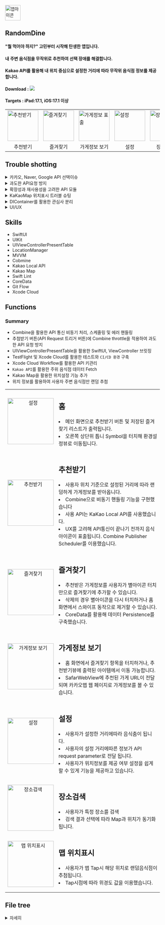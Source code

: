 <img src="https://github.com/ksj0109188/Effortless-Eats/assets/48472569/49672a35-d4d2-406c-89b8-52d20dddcd27" width="50" alt="앱아이콘" />

## RandomDine
#### "뭘 먹어야 하지?" 고민부터 시작해 탄생한 앱입니다.
#### 내 주변 음식점을 무작위로 추천하여 선택 장애를 해결합니다.
#### Kakao API를 활용해 내 위치 중심으로 설정한 거리에 따라 무작위 음식점 정보를 제공합니다.

#### Download : [<img src="https://img.shields.io/badge/apple-%23000000.svg?&style=for-the-badge&logo=apple&logoColor=white" />](https://apps.apple.com/kr/app/randomdine/id6477853120) 
#### Targets : iPad:17.1, iOS:17.1 이상

<Table align = "center">
  <tr>
    <td><img src="https://github.com/ksj0109188/Effortless-Eats/assets/48472569/061c9eb5-8f2c-4a4c-983d-33bb86894877" width="100" alt="추천받기" /></td>
    <td><img src="https://github.com/ksj0109188/Effortless-Eats/assets/48472569/f20a37e5-60f4-4b66-88da-e5cba9bc34f9" width="100" alt="즐겨찾기" /></td>
    <td><img src="https://github.com/ksj0109188/Effortless-Eats/assets/48472569/94871d10-f72f-428a-ba68-cdc5b11ccd9c" width="100" alt="가게정보 표출" /></td>
    <td><img src="https://github.com/ksj0109188/Effortless-Eats/assets/48472569/02e48b30-2d70-4d03-a8f5-459e6691c9f0" width="100" alt="설정" /></td>
    <td><img src="https://github.com/user-attachments/assets/73863223-eb9a-4f61-957f-e5fbdabb8edb" width="100" alt="장소검색" /></td>
    <td><img src="https://github.com/user-attachments/assets/49dfe881-a689-4120-a113-31dace7960bd" width="100" alt="맵을 활용한 위치설정" /></td>
  </tr>
  <tr align="center">
    <td>추천받기</td>
    <td>즐겨찾기</td>
    <td>가게정보 보기</td>
    <td>설정</td>
    <td>장소검색</td>
    <td>맵 위치표시</td>
  </tr>
</Table>

## Trouble shotting
<details>
<summary> 카카오, Naver, Google API 선택이슈</summary>
<span>
  
  #### RandomDine의 추천받기 기능은 위치기반 서비스 API가 필요했고 다음과 같은 고려사항이 있었습니다.
  
  <li>무료 사용량</li>
  <li>위치 좌표계를 전달해 데이터 핸들링</li>
  <li>음식점 데이터만 필터링해 fetch가 가능한가</li>
  
  #### 프로젝트 개발 2024.01일 기준으로 무료 호출 횟수와 데이터 필터링 지원 범위를 고려해 KaKao를 선택했습니다. 
  #### 네이버가 가장 무료 사용량이 많았지만, 사전에 필터할 카테고리(음식점 카테고리), 위치반경 조건 등 데이터 필터링 가능해 카카오API를 선택했습니다.(구글은 무료사용량이 적어 후보에 제외했습니다. RandomDine이 글로벌 서비스로 변경시 사용 고려중입니다.)
</span>
</details>


<details>
  <Summary>
    과도한 API요청 방지
  </Summary>
  
  #### 추천받기 기능을 터치할 때 마다 API호출이 발생하게 됩니다. 과도한 API요청으로 이어질 수 있어 사용자 UX를 고려해 너무 길지 않는 시간(초당 request 1번)제한을 설정했습니다.
  
  ```swift
struct RecommendView: View {
  // Publisher
  let clickedButtonSubject = PassthroughSubject<Void, Never>()
  @State private var showingResultView: Bool = true
  var recommendViewModel: RecommendViewModel
  let searchDistance: Double
    
  var body: some View {
      HStack {
          Spacer()
          Button("다시 받기") {
              showingResultView = false
              clickedButtonSubject.send()
          }
          .onReceive(clickedButtonSubject.throttle(for: .seconds(1), scheduler: DispatchQueue.main, latest: true)) { _ in
              recommendViewModel.fetchRandomStore(radius: Int(searchDistance))
          }
      }
  }
}  
  ```
</details>

<details>
  <summary id="apiModule">
  확장성과 재사용성을 고려한 API 모듈
  </summary>

  #### KaKao Local API외 다른 API(Kakao Map API)사용을 고려해야 했습니다. 재사용성이나 유지보수 측면에서 용이하게 설계의 초점을 두었습니다.
  #### KaKao API 종류별 endPoint를 생성 하고 응답받은 data들을 ViewModel에서 활용할 수 있게 Combine을 활용한 코드를 구현했습니다.

```swift
struct KaKaoAPI {
    let locationManager = LocationManager()
    private let config: AppConfiguration = AppConfiguration()
    
    /// 내주위 음식점 정보 가지고오기
    /// - Parameters:
    ///   - radius: 내 중심점 위도 경도 기준 반경 설정 파라미터(m단위).
    /// - Returns: URL session data task publihser for a given request
    func requestStores(distance radius: Int, coordinate: CLLocationCoordinate2D?) -> AnyPublisher<KaKaoLocalAPIDTO, KakaoAPIError> {
        guard (0...20000).contains(radius) else {
            return Empty<KaKaoLocalAPIDTO, KakaoAPIError>()
                .mapError { _ in KakaoAPIError.overflowRadius}
                .eraseToAnyPublisher()
        }
        
        var request = EndPoint.recommendFoodStore.request
        request.url?.append(queryItems: [ .init(name: "radius", value: "\(radius)")])
        
        if let coordinate = coordinate {
            request.url?.append(queryItems: [ .init(name: "x", value: "\(coordinate.longitude)")])
            request.url?.append(queryItems: [ .init(name: "y", value: "\(coordinate.latitude)")])
        }
        
        return URLSession.shared.dataTaskPublisher(for: request)
            .receive(on: DispatchQueue.global())
            .tryMap { output in
                return try JSONDecoder().decode(KaKaoLocalAPIDTO.self, from: output.data)
            }
            .mapError { error -> KakaoAPIError in
                switch error {
                case is URLError:
                    return KakaoAPIError.invalidURL
                case is DecodingError:
                    return KakaoAPIError.decodeError
                default: return KakaoAPIError.invalidResponse
                }
            }
            .eraseToAnyPublisher()
    }
    
    /// 특정 위치 검색
    /// - Parameters:
    ///   - title: 검색어
    /// - Returns: URL session data task publihser for a given request
    func searchPlace(title: String, page: Int = 1, size: Int) -> AnyPublisher<KaKaoLocalAPIDTO, KakaoAPIError> {
        guard !title.isEmpty else {
            return Empty<KaKaoLocalAPIDTO, KakaoAPIError>()
                .mapError { _ in KakaoAPIError.invalidQuery}
                .eraseToAnyPublisher()
        }
        
        var request = EndPoint.searchPlace.request
        request.url?.append(queryItems: [.init(name: "query", value: title)])
        
        if let coordinate = locationManager.location?.coordinate {
            request.url?.append(queryItems: [ .init(name: "x", value: "\(coordinate.longitude)")])
            request.url?.append(queryItems: [ .init(name: "y", value: "\(coordinate.latitude)")])
            request.url?.append(queryItems: [ .init(name: "page", value: "\(page)")])  
            request.url?.append(queryItems: [ .init(name: "size", value: "\(size)")])
        }
        
        return URLSession.shared.dataTaskPublisher(for: request)
            .receive(on: DispatchQueue.global())
            .tryMap { output in
                return try JSONDecoder().decode(KaKaoLocalAPIDTO.self, from: output.data)
            }
            .mapError { error -> KakaoAPIError in
                switch error {
                case is URLError:
                    return KakaoAPIError.invalidURL
                case is DecodingError:
                    return KakaoAPIError.decodeError
                default: return KakaoAPIError.invalidResponse
                }
            }
            .eraseToAnyPublisher()
    }
}

extension KaKaoAPI {
    enum KakaoAPIError: Error, CustomStringConvertible {
        case overflowRadius
        case invalidURL
        case invalidResponse
        case decodeError
        case invalidQuery
        
        var description: String {
            switch self {
            case .overflowRadius:
                return "radius 파라미터 값이 유효하지 않습니다. 범위는 0~200000"
            case .invalidURL:
                return "유효하지 않는 URL 발생"
                    
            case .invalidResponse:
                return "유효하지 않는 응답."
            case .decodeError:
                return "Parsing 에러 발생"
            case .invalidQuery:
                return "유효하지 않는 쿼리 파라미터"
            }
        }
    }
    
    enum EndPoint {
        case recommendFoodStore
        case searchPlace
        
        var baseURL: URL {
            URL(string: "\(AppConfiguration().apiProtocol)://\(AppConfiguration().domain)")!
        }
        
        var request: URLRequest {
            switch self {
            case .recommendFoodStore:
                let url = baseURL.appendingPathComponent("/local/search/category.json")
                var request = URLRequest(url: url)
                request.url?.append(queryItems: [ .init(name: "category_group_code", value: KaKaoLocalAPICategory.Restaurant.rawValue)])
                request.addValue("\(AppConfiguration().restAPIMethod) \(AppConfiguration().restAPIKey)", forHTTPHeaderField: "Authorization")
                request.httpMethod = "GET"
                return request
                    
            case .searchPlace:
                let url = baseURL.appendingPathComponent("/local/search/keyword.json")
                var request = URLRequest(url: url)
                    request.addValue("\(AppConfiguration().restAPIMethod) \(AppConfiguration().restAPIKey)", forHTTPHeaderField: "Authorization")
                request.httpMethod = "GET"
                
                return request
            }
        }
    }
...
```
  
</details>

<details>
  <Summary>
    KaKaoMap 위치표시 트러블 슈팅
  </Summary>
  
#### 카카오맵 클릭시 좌표에 따른 위치 표시 기능을 구현했었고 탭 이벤트가 발생한 위치 기준 200Point 아래 마커가 표시되는 버그가 있었습니다.
<table>
  <a name="issue3-table"></a> 
  <tr align = "left">
    <td><img src="https://github.com/user-attachments/assets/05927677-3035-4ef3-a5d4-1bf458faa62e" width="200" alt="카카오맵 버그" /></td>
    <td>맵 터치시 가로방향은 정상이지만 높이 계산에서 버그발생, 의도한 위치가 아닌 200Pint 아래 마커가 표시되는 그림입니다.</td>
  </tr>
</table>

### 원인분석
#### 가장 먼저 kakaoMap Container에서의 viewFrame을 확인 했습니다.
1. 터치 이벤트를 활용한 viewFrame 출력 확인
```swift
// 클릭 이벤트시 Delegate 패턴으로 실행되는 이벤트 메소드
func kakaoMapDidTapped(kakaoMap: KakaoMap, point: CGPoint) {
      let position = kakaoMap.getPosition(point)
      let latitude = position.wgsCoord.latitude
      let longtitude = position.wgsCoord.longitude
      print("point", point) //디바이스에서  최하단 클릭시(height = 716.333)
      let location = viewModel.dependency.locationManager.transToCLLocation(latitude: latitude, longitude: longtitude)
      viewModel.dependency.locationManager.kaKaoSettingLocation = location
      drawPoi(location: location)
  }
```
2. Xcode Debug View Hierarchy로 설정된 Frame확인
<img width="225" alt="debugHieararchy" src="https://github.com/user-attachments/assets/76a57636-67e3-4597-a914-154a6271bef3">

3. kakaoMap Container를 포함하는 ViewController Root UIView 프레임 확인
```swift
func addViewSucceeded(_ viewName: String, viewInfoName: String) {
      print("OK") //추가 성공. 성공시 추가적으로 수행할 작업을 진행한다.
      canDraw = true
      
      print(view.frame.width) // 393.0 출력
      print(view.frame.height) // 852.0 출력

      containerDidResized(CGSize(width: view.frame.width, height: view.frame.height)) // Viewcontroller UIView로 초기화시점에 frame값 설정 코드
      drawPoi(location: viewModel.getLocation())
  }
```
#### view.frame.height 가 852 Point, 실제 KaKaoMap View는 최대 716.333 Point를 사용하는 걸 확인했고 좌표계 값은 정상적으로 받아오지만 852Point기준으로 작동되는 걸 추측할 수 있었습니다.
#### 852Point는 해당 화면의 전체크기로, SwiftUI에서 초기화 시점에 KakaoViewController의 Map UIView 크기를 설정하는 게 원인인 것을 파악했습니다.
### 해결방법
Combine을 활용해 ViewController Frame이 결정된 후 Map UIView Frame을 설정하도록 변경해 해당 이슈를 처리했습니다.
```swift
override func viewDidLoad() {
  super.viewDidLoad()
  prepareEngine()
  activateEngine()
}

private func prepareEngine() {
  let container = KMViewContainer()
  self.view = container
  self.container = container

  controller = KMController(viewContainer: container)
  controller?.delegate = self
  controller?.prepareEngine()
}

override func viewDidLayoutSubviews() {
  super.viewDidLayoutSubviews()
  isMapViewAdded.sink { [weak self] isAdded in
    if isAdded {
      if let self = self {
      self.containerResize(CGSize(width: self.view.frame.width, height: self.view.frame.height))
      }
    }
  }
.store(in: &subsciprionts)
}

private func containerResize(_ size: CGSize) {
let mapView: KakaoMap? = controller?.getView("mapview") as? KakaoMap
mapView?.viewRect = CGRect(origin: .zero, size: size)
}
```

### 인사이트
#### KaKaoMap은 UIKit 기반으로 되어 있었습니다. SwiftUI에서 UIViewControllerRepresentable 활용해 브릿징 해서 사용할 때 View Frame결정 사이클에 대해 생각할 수 있었습니다.
#### 초기화 시점에는 해당 화면 프레임 전체로 초기화 되므로 

   
</details>

<details>
  <summary>
    DIContainer를 활용한 관심사 분리
  </summary>
  
  #### 기존 View 코드에 CoreData를 사용하는 영역이 존재했습니다. 해당 프로젝트에선 MVVM을 채택해 사용하고 있었고 View가 아닌 ViewModel에 CoreData를 의존성 주입 하는 방식으로 변경했습니다.
  ```swift
// 기존 코드
struct RecommendView: View {
@Environment(\.managedObjectContext) private var viewContext
@FetchRequest(
        sortDescriptors: [NSSortDescriptor(keyPath: \RecommendedList.date, ascending: true)],
        animation: .default)
private var items: FetchedResults<RecommendedList>

var body: some View {
...

//---------------------개선된 코드 ---------------------
//---------------------ViewModel---------------------
final class RecommendViewModel: ObservableObject {
    @Published var recommendedStore: Document?
    @Published var isEmptyRecommendStore: Bool = true
    @Published var isFavorite: Bool = false
    
    struct Dependencies {
        let repository: FoodStoreDBRepository
        let locationManager: LocationManager
        let kakaoAPI: KaKaoAPI
    }
    
    let dependency: Dependencies
    private var subsciprionts = Set<AnyCancellable>()
    
    init() {
        self.dependency = AppDIContainer.makeRecommendViewModel()
    }
    ...
}

//---------------------DIContainer---------------------
final class AppDIContainer {
  static let config = AppConfiguration()
  static let locationManager =  LocationManager()
  
  static func makeRecommendViewModel() -> RecommendViewModel.Dependencies {
      let persistence = CoreDataStack()
      let db = RealFoodStoreDBRepository(persistentStore: persistence)
      let kakaoAPI = KaKaoAPI()
      
      return RecommendViewModel.Dependencies(repository: db, locationManager: locationManager, kakaoAPI: kakaoAPI)
}
    ...

//---------------------CoreData---------------------
protocol PersistentStore {
typealias DBOperation<Result> = (NSManagedObjectContext) throws -> Result
func count<T>(_ fetchRequest: NSFetchRequest<T>) -> AnyPublisher<Int, Error>
func fetch<T: NSManagedObject>(_ fetchRequest: NSFetchRequest<T>) -> AnyPublisher<[T], Error>
func update<Result>(_ operation: @escaping DBOperation<Result>) -> AnyPublisher<Result, Error>
}

struct CoreDataStack: PersistentStore {
private let container: NSPersistentContainer

init(inMemory: Bool = false) {
    container = NSPersistentContainer(name: "Model")
    
    if inMemory {
        container.persistentStoreDescriptions.first!.url = URL(fileURLWithPath: "/dev/null")
    }
    
    container.loadPersistentStores(completionHandler: { (_, error) in
        if let error = error as NSError? {
            debugPrint("Unresolved error \(error), \(error.userInfo)")
        }
    })
}

func count<T>(_ fetchRequest: NSFetchRequest<T>) -> AnyPublisher<Int, Error> {
    return Future<Int, Error> { [weak container] promise in
        let context = container?.viewContext
        do {
            let count = try context?.count(for: fetchRequest) ?? 0
            promise(.success(count))
        } catch {
            promise(.failure(error))
        }
    }
    .eraseToAnyPublisher()
}
...
}
  ```
</details>
  
<details>
  <summary>
    UI/UX
  </summary>
  
  #### API요청의 응답이 늦으면 사용자가 기다리는 시간에 심심하지 않을까에 고민을 했습니다.
  #### SwiftUI에서 제공하는 ProgressView대신 커스텀한 View를 생성했고 GCD scheduler를 사용해 이미지가 계속 바뀌게 구현했습니다.
  
   ```swift
//요약한 코드입니다.
struct LoadingView: View {
    @State private var subsciprionts = Set<AnyCancellable>()
    @State private var pages: Int = 0
    @State private var images = [Image("Bun"), Image("Burger1"), Image("Burger2"), Image("Hotdog"), Image("Noodle2"), Image("Pizza")]

    var body: some View {
        VStack(spacing: 2) {
            images[pages]
            Text("로딩중")
        }
        .onAppear(perform: {
            setTimer()
        })
    }

    func setTimer() {
        let queue = DispatchQueue.global()
        var counter = 0

        queue.schedule(
            after: queue.now,
            interval: .seconds(0.5),
            tolerance: .milliseconds(100)
        ) {
            if images.count <= counter + 1 {
                counter = 0
            } else {
                counter += 1
            }
            DispatchQueue.main.async {
                self.pages = counter
            }
        }
        .store(in: &subsciprionts)
    }
}
  ```
</details>

## Skills
- SwiftUI
- UIKit
- UIViewControllerPresentTable
- LocationManager
- MVVM
- Cobmine 
- Kakao Local API
- Kakao Map
- Swift Lint 
- CoreData
- Git Flow
- Xcode Cloud

## Functions
  ### Summary
  - Combine을 활용한 API 통신 비동기 처리, 스케줄링 및 에러 핸들링
  - 추첨받기 버튼(API Request 트리거 버튼)에 Combine throttle을 적용하여 과도한 API 요청 방지
  - UIViewControllerPresentTable을 활용한 SwiftUI, ViewController 브릿징
  - TestFlight 및 Xcode Cloud를 활용한 테스트와 `CI/CD 환경` 구축
  - Xcode Cloud Workflow를 활용한 API 키관리
  - `Kakao API`를 활용한 주위 음식점 데이터 Fetch
  - Kakao Map을 활용한 위치설정 기능 추가
  - 위치 정보를 활용하여 사용자 주변 음식점만 랜덤 추첨
  <Table>
  <tr>
    <td align = "center">
      <img src="https://github.com/ksj0109188/Effortless-Eats/assets/48472569/fba17168-d9d2-4c05-a537-231d76d66aa8" width="150" alt="설정" />
    </td>
    <td valign= "top">
      <p>
        <h2> 홈 </h2>
        <li> 메인 화면으로 추천받기 버튼 및 저장된 즐겨찾기 리스트가 출력됩니다. </li>
        <li> 오른쪽 상단위 톱니 Symbol을 터치해 환경설정뷰로 이동됩니다. </li>
      </p>
    </td>
  </tr>
  
  <tr>
    <td align = "center">
      <img src="https://github.com/ksj0109188/Effortless-Eats/assets/48472569/061c9eb5-8f2c-4a4c-983d-33bb86894877" width="150" alt="추천받기" />
    </td>
    <td valign= "top">
      <p>
       <h2> 추천받기</h2>
       <li> 사용자 위치 기준으로 설정된 거리에 따라 랜덤하게 가게정보를 받아옵니다.</li>
       <li> Combine으로 비동기 핸들링 기능을 구현했습니다 </li>
       <li> 사용 API는 KaKao Local API를 사용했습니다.</li>
       <li> UX를 고려해 API통신이 끝나기 전까지 음식 아이콘이 표출됩니다. Combine Publisher Scheduler를 이용했습니다.</li>
      </p>
    </td>
  </tr>

  <tr>
    <td align = "center">
      <img src="https://github.com/ksj0109188/Effortless-Eats/assets/48472569/f20a37e5-60f4-4b66-88da-e5cba9bc34f9" width="150" alt="즐겨찾기" />
    </td>
    <td valign= "top">
      <p>
       <h2> 즐겨찾기 </h2>
       <li> 추천받은 가게정보를 사용자가 별아이콘 터치만으로 즐겨찾기에 추가할 수 있습니다.</li>
       <li> 삭제의 경우 별아이콘을 다시 터치하거나 홈 화면에서 스와이프 동작으로 제거할 수 있습니다. </li>
       <li> CoreData를 활용해 데이터 Persistence를 구축했습니다.</li>
      </p>
    </td>
  </tr>

  <tr>
    <td align = "center">
      <img src="https://github.com/ksj0109188/Effortless-Eats/assets/48472569/94871d10-f72f-428a-ba68-cdc5b11ccd9c" width="150" alt="가게정보 보기" />
    </td>
    <td align="left" valign="top">
      <p>
       <h2> 가게정보 보기</h2>
       <li> 홈 화면에서 즐겨찾기 항목을 터치하거나, 추천받기뷰에 출력된 아이템에서 이동 가능합니다. </li>
       <li> SafarWebView에 추천된 가게 URL이 전달되며 카카오맵 웹 페이지로 가게정보를 볼 수 있습니다. </li>
      </p>
    </td>
  </tr>

  <tr align = "center">
    <td>
      <img src="https://github.com/ksj0109188/Effortless-Eats/assets/48472569/02e48b30-2d70-4d03-a8f5-459e6691c9f0" width="150" alt="설정" />
    </td>
   <td align="left" valign="top">
      <p>
       <h2> 설정 </h2>
       <li> 사용자가 설정한 거리에따라 음식춤이 됩니다. </li>
       <li> 사용자의 설정 거리에따른 정보가 API request parameter로 전달 됩니다.</li> 
       <li> 사용자가 위치정보를 제공 여부 설정을 쉽게 할 수 있게 기능을 제공하고 있습니다. </li>
      </p>
    </td>
  </tr>


  <tr align = "center">
    <td>
      <img src="https://github.com/user-attachments/assets/73863223-eb9a-4f61-957f-e5fbdabb8edb" width="150" alt="장소검색" />
    </td>
   <td align="left" valign="top">
      <p>
       <h2> 장소검색 </h2>
       <li> 사용자가 특정 장소를 검색 </li>
       <li> 검색 결과 선택에 따라 Map과 위치가 동기화됩니다.</li> 
      </p>
    </td>
  </tr>

  <tr align = "center">
    <td>
      <img src="https://github.com/user-attachments/assets/49dfe881-a689-4120-a113-31dace7960bd" width="150" alt="맵 위치표시" />
    </td>
   <td align="left" valign="top">
      <p>
       <h2> 맵 위치표시 </h2>
       <li> 사용자가 맵 Tap시 해당 위치로 랜덤음식점이 추첨됩니다. </li>
        <li> Tap시점에 따라 위경도 값을 이용했습니다. </li>
      </p>
    </td>
  </tr>
</Table>

## File tree
<details>
  <summary>자세히</summary>

  #### 화면영역 (Presentation), Data영역(Data)을 분리했습니다. 
  
```
sources
├─ RandomDine
│  ├─ Application
│  ├─ Data
│  │  ├─ DTO
│  │  ├─ Network
│  │  └─ Persistence
│  ├─ Extension
│  ├─ Presentation
│  │  ├─ Components
│  │  ├─ RecommendFoodStoreScene
│  │  │  ├─ View
│  │  │  └─ ViewModel
│  │  └─ SettingScene
│  ├─ Resource
│  └─ Utility
├─ ci_scripts
└─ .swiftlint.yml
```

</details>
